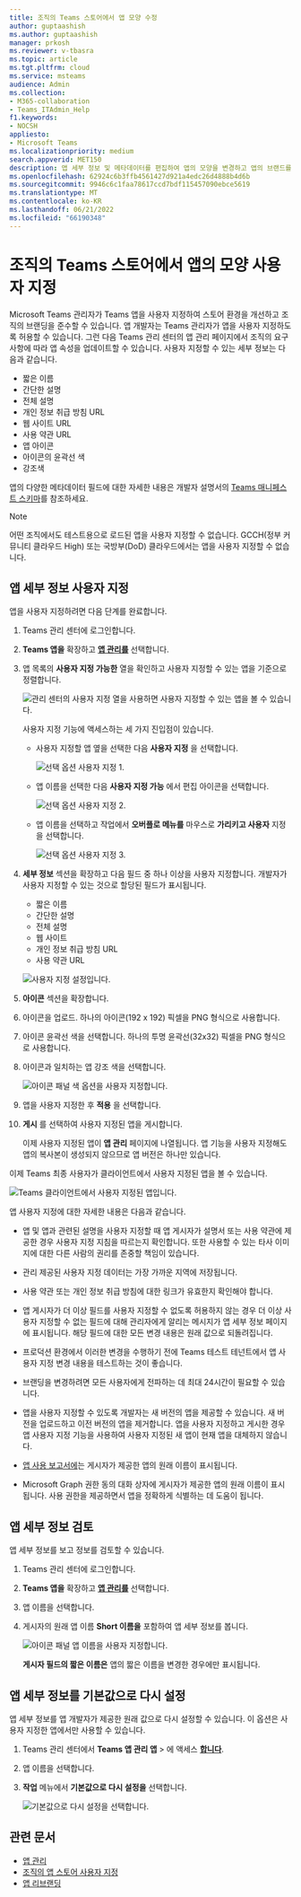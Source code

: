 ```yaml
---
title: 조직의 Teams 스토어에서 앱 모양 수정
author: guptaashish
ms.author: guptaashish
manager: prkosh
ms.reviewer: v-tbasra
ms.topic: article
ms.tgt.pltfrm: cloud
ms.service: msteams
audience: Admin
ms.collection:
- M365-collaboration
- Teams_ITAdmin_Help
f1.keywords:
- NOCSH
appliesto:
- Microsoft Teams
ms.localizationpriority: medium
search.appverid: MET150
description: 앱 세부 정보 및 메타데이터를 편집하여 앱의 모양을 변경하고 앱의 브랜드를 변경하는 방법을 알아봅니다.
ms.openlocfilehash: 62924c6b3ffb4561427d921a4edc26d4888b4d6b
ms.sourcegitcommit: 9946c6c1faa78617ccd7bdf115457090ebce5619
ms.translationtype: MT
ms.contentlocale: ko-KR
ms.lasthandoff: 06/21/2022
ms.locfileid: "66190348"
---
```

# <a name="customize-appearance-of-apps-in-your-organizations-teams-store"></a>조직의 Teams 스토어에서 앱의 모양 사용자 지정

Microsoft Teams 관리자가 Teams 앱을 사용자 지정하여 스토어 환경을 개선하고 조직의 브랜딩을 준수할 수 있습니다. 앱 개발자는 Teams 관리자가 앱을 사용자 지정하도록 허용할 수 있습니다. 그런 다음 Teams 관리 센터의 앱 관리 페이지에서 조직의 요구 사항에 따라 앱 속성을 업데이트할 수 있습니다. 사용자 지정할 수 있는 세부 정보는 다음과 같습니다.

* 짧은 이름
* 간단한 설명
* 전체 설명
* 개인 정보 취급 방침 URL
* 웹 사이트 URL
* 사용 약관 URL
* 앱 아이콘
* 아이콘의 윤곽선 색
* 강조색

앱의 다양한 메타데이터 필드에 대한 자세한 내용은 개발자 설명서의 [Teams 매니페스트 스키마](/microsoftteams/platform/resources/schema/manifest-schema)를 참조하세요.

> [!NOTE]
> 어떤 조직에서도 테스트용으로 로드된 앱을 사용자 지정할 수 없습니다. GCCH(정부 커뮤니티 클라우드 High) 또는 국방부(DoD) 클라우드에서는 앱을 사용자 지정할 수 없습니다.

## <a name="customize-details-of-an-app"></a>앱 세부 정보 사용자 지정

앱을 사용자 지정하려면 다음 단계를 완료합니다.

1. Teams 관리 센터에 로그인합니다.

1. **Teams 앱을** 확장하고 **[앱 관리를](https://admin.teams.microsoft.com/policies/manage-apps)** 선택합니다.

1. 앱 목록의 **사용자 지정 가능한** 열을 확인하고 사용자 지정할 수 있는 앱을 기준으로 정렬합니다.

   ![관리 센터의 사용자 지정 열을 사용하면 사용자 지정할 수 있는 앱을 볼 수 있습니다.](media/customizable-apps-in-tac.png)

   사용자 지정 기능에 액세스하는 세 가지 진입점이 있습니다.

   * 사용자 지정할 앱 옆을 선택한 다음 **사용자 지정** 을 선택합니다.

     ![선택 옵션 사용자 지정 1.](media/select-app-to-customize1.png)

   * 앱 이름을 선택한 다음 **사용자 지정 가능** 에서 편집 아이콘을 선택합니다.

     ![선택 옵션 사용자 지정 2.](media/communities-microsoft.png)

   * 앱 이름을 선택하고 작업에서 **오버플로 메뉴를** 마우스로 **가리키고 사용자** 지정을 선택합니다.

     ![선택 옵션 사용자 지정 3.](media/customize-action-menu.png)

1. **세부 정보** 섹션을 확장하고 다음 필드 중 하나 이상을 사용자 지정합니다. 개발자가 사용자 지정할 수 있는 것으로 할당된 필드가 표시됩니다.

    * 짧은 이름
    * 간단한 설명
    * 전체 설명
    * 웹 사이트
    * 개인 정보 취급 방침 URL
    * 사용 약관 URL

   ![사용자 지정 설정입니다.](media/customize-settings.png)

1. **아이콘** 섹션을 확장합니다.

1. 아이콘을 업로드. 하나의 아이콘(192 x 192) 픽셀을 PNG 형식으로 사용합니다.

1. 아이콘 윤곽선 색을 선택합니다. 하나의 투명 윤곽선(32x32) 픽셀을 PNG 형식으로 사용합니다.

1. 아이콘과 일치하는 앱 강조 색을 선택합니다.

   ![아이콘 패널 색 옵션을 사용자 지정합니다.](media/customize-app-colors.png)

1. 앱을 사용자 지정한 후 **적용** 을 선택합니다.

1. **게시** 를 선택하여 사용자 지정된 앱을 게시합니다.

   이제 사용자 지정된 앱이 **앱 관리** 페이지에 나열됩니다. 앱 기능을 사용자 지정해도 앱의 복사본이 생성되지 않으므로 앱 버전은 하나만 있습니다.

이제 Teams 최종 사용자가 클라이언트에서 사용자 지정된 앱을 볼 수 있습니다.

   ![Teams 클라이언트에서 사용자 지정된 앱입니다.](media/contoso-app.png)

앱 사용자 지정에 대한 자세한 내용은 다음과 같습니다.

* 앱 및 앱과 관련된 설명을 사용자 지정할 때 앱 게시자가 설명서 또는 사용 약관에 제공한 경우 사용자 지정 지침을 따르는지 확인합니다. 또한 사용할 수 있는 타사 이미지에 대한 다른 사람의 권리를 존중할 책임이 있습니다.

* 관리 제공된 사용자 지정 데이터는 가장 가까운 지역에 저장됩니다.

* 사용 약관 또는 개인 정보 취급 방침에 대한 링크가 유효한지 확인해야 합니다.

* 앱 게시자가 더 이상 필드를 사용자 지정할 수 없도록 허용하지 않는 경우 더 이상 사용자 지정할 수 없는 필드에 대해 관리자에게 알리는 메시지가 앱 세부 정보 페이지에 표시됩니다. 해당 필드에 대한 모든 변경 내용은 원래 값으로 되돌려집니다.

* 프로덕션 환경에서 이러한 변경을 수행하기 전에 Teams 테스트 테넌트에서 앱 사용자 지정 변경 내용을 테스트하는 것이 좋습니다.

* 브랜딩을 변경하려면 모든 사용자에게 전파하는 데 최대 24시간이 필요할 수 있습니다.

* 앱을 사용자 지정할 수 있도록 개발자는 새 버전의 앱을 제공할 수 있습니다. 새 버전을 업로드하고 이전 버전의 앱을 제거합니다. 앱을 사용자 지정하고 게시한 경우 앱 사용자 지정 기능을 사용하여 사용자 지정된 새 앱이 현재 앱을 대체하지 않습니다.

* [앱 사용 보고서에](teams-analytics-and-reports/app-usage-report.md)는 게시자가 제공한 앱의 원래 이름이 표시됩니다.

* Microsoft Graph 권한 동의 대화 상자에 게시자가 제공한 앱의 원래 이름이 표시됩니다. 사용 권한을 제공하면서 앱을 정확하게 식별하는 데 도움이 됩니다.

## <a name="review-app-details"></a>앱 세부 정보 검토

앱 세부 정보를 보고 정보를 검토할 수 있습니다.

1. Teams 관리 센터에 로그인합니다.

1. **Teams 앱을** 확장하고 **[앱 관리를](https://admin.teams.microsoft.com/policies/manage-apps)** 선택합니다.

1. 앱 이름을 선택합니다.

1. 게시자의 원래 앱 이름 **Short 이름을** 포함하여 앱 세부 정보를 봅니다.

   ![아이콘 패널 앱 이름을 사용자 지정합니다.](media/original-app-version.png)

   **게시자 필드의 짧은 이름은** 앱의 짧은 이름을 변경한 경우에만 표시됩니다.

## <a name="reset-app-details-to-default-values"></a>앱 세부 정보를 기본값으로 다시 설정

앱 세부 정보를 앱 개발자가 제공한 원래 값으로 다시 설정할 수 있습니다. 이 옵션은 사용자 지정한 앱에서만 사용할 수 있습니다.

1. Teams 관리 센터에서 **Teams 앱 관리 앱** > 에 액세스 **[합니다](https://admin.teams.microsoft.com/policies/manage-apps)**.

1. 앱 이름을 선택합니다.

1. **작업** 메뉴에서 **기본값으로 다시 설정을** 선택합니다.

   ![기본값으로 다시 설정을 선택합니다.](media/select-reset.png)

## <a name="related-article"></a>관련 문서

* [앱 관리](manage-apps.md)
* [조직의 앱 스토어 사용자 지정](customize-your-app-store.md)
* [앱 리브랜딩](https://techcommunity.microsoft.com/t5/microsoft-teams-blog/rebrand-apps-to-your-own-organization-s-branding-with-app/ba-p/2376296)
